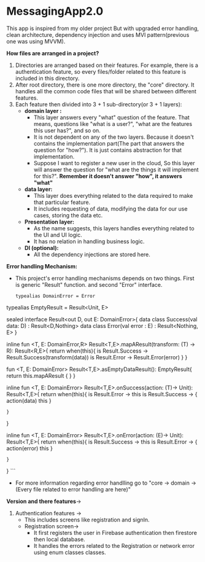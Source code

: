 # MessagingApp2.0
This app is inspired from my older project But with upgraded error handling, clean architecture, dependency injection and uses MVI pattern(previous one was using MVVM).

**How files are arranged in a project?**
1. Directories are arranged based on their features. For example, there is a authentication feature, so every files/folder related to this feature is included in this directory.
2. After root directory, there is one more directory, the "core" directory. It handles all the common code files that will be shared between different features.
3. Each feature then divided into 3 + 1 sub-directory(or 3 + 1 layers):
     * **domain layer :**
         - This layer answers every "what" question of the feature. That means, questions like "what is a user?", "what are the features this user has?", and so on.
         - It is not dependent on any of the two layers. Because it doesn't contains the implementation part(The part that answers the question for "how?"). It is just contains abstraction for that implementation.
         - Suppose I want to register a new user in the cloud, So this layer will answer the question for "what are the things it will implement for this?". **Remember it doesn't answer "how", it answers "what"**
     * **data layer:**
         - This layer does everything related to the data required to make that particular feature.
         - It includes requesting of data, modifying the data for our use cases, storing the data etc.
     * **Presentation layer:**
         - As the name suggests, this layers handles everything related to the UI and UI logic.
         - It has no relation in handling business logic.
     * **DI (optional):**
         - All the dependency injections are stored here.

 **Error handling Mechanism:**
  * This project's error handling mechanisms depends on two things. First is generic "Result" function. and second "Error" interface.
    ```
    typealias DomainError = Error
typealias EmptyResult<E> = Result<Unit, E>

sealed interface Result<out D, out E: DomainError>{
    data class Success<out D>(val data: D) : Result<D,Nothing>
    data class Error<out E : DomainError>(val error : E) : Result<Nothing, E>
}

inline fun <T, E: DomainError,R> Result<T,E>.mapAResult(transform: (T) -> R): Result<R,E>{
    return when(this){
        is Result.Success -> Result.Success(transform(data))
        is Result.Error -> Result.Error(error)
    }
}

fun <T, E: DomainError> Result<T,E>.asEmptyDataResult(): EmptyResult<E>{
    return this.mapAResult {  }
}

inline fun <T, E: DomainError> Result<T,E>.onSuccess(action: (T)-> Unit): Result<T,E>{
    return when(this){
        is Result.Error -> this
        is Result.Success -> {
            action(data)
            this
        }

    }
}

inline fun <T, E: DomainError> Result<T,E>.onError(action: (E)-> Unit): Result<T,E>{
    return when(this){
        is Result.Success -> this
        is Result.Error -> {
            action(error)
            this
        }

    }
}
    ```
  * For more information regarding error handlling go to "core -> domain -> (Every file related to error handling are here)"

    
**Version and there features**->
1. Authentication features ->
   * This includes screens like registration and signIn.
   * Registration screen->
       - It first registers the user in Firebase authentication then firestore then local database.
       - It handles the errors related to the Registration or network error using enum classes classes.
         
